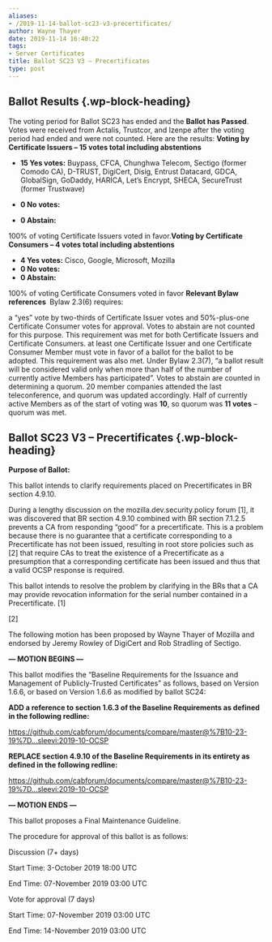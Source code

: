 ```yaml
---
aliases:
- /2019-11-14-ballot-sc23-v3-precertificates/
author: Wayne Thayer
date: 2019-11-14 16:40:22
tags:
- Server Certificates
title: Ballot SC23 V3 – Precertificates
type: post
---
```


## Ballot Results {.wp-block-heading}

The voting period for Ballot SC23 has ended and the **Ballot has Passed**. Votes were received from Actalis, Trustcor, and Izenpe after the voting period had ended and were not counted. Here are the results:
**Voting by Certificate Issuers – 15 votes total including abstentions**

- **15 Yes votes:** Buypass, CFCA, Chunghwa Telecom, Sectigo (former Comodo CA), D-TRUST, DigiCert, Disig, Entrust Datacard, GDCA, GlobalSign, GoDaddy, HARICA, Let’s Encrypt, SHECA, SecureTrust (former Trustwave)

- **0 No votes:**

- **0 Abstain:**

100% of voting Certificate Issuers voted in favor.**Voting by Certificate Consumers – 4 votes total including abstentions**

- **4 Yes votes:** Cisco, Google, Microsoft, Mozilla
- **0 No votes:**
- **0 Abstain:**

100% of voting Certificate Consumers voted in favor
**Relevant Bylaw references **
Bylaw 2.3(6) requires:

a “yes” vote by two-thirds of Certificate Issuer votes and 50%-plus-one Certificate Consumer votes for approval. Votes to abstain are not counted for this purpose. This requirement was met for both Certificate Issuers and Certificate Consumers.
at least one Certificate Issuer and one Certificate Consumer Member must vote in favor of a ballot for the ballot to be adopted. This requirement was also met.
Under Bylaw 2.3(7), “a ballot result will be considered valid only when more than half of the number of currently active Members has participated”. Votes to abstain are counted in determining a quorum.
20 member companies attended the last teleconference, and quorum was updated accordingly. Half of currently active Members as of the start of voting was **10**, so quorum was **11 votes** – quorum was met.

## Ballot SC23 V3 – Precertificates {.wp-block-heading}

**Purpose of Ballot:**

This ballot intends to clarify requirements placed on Precertificates in BR section 4.9.10.

During a lengthy discussion on the mozilla.dev.security.policy forum \[1\], it was discovered that BR section 4.9.10 combined with BR section 7.1.2.5 prevents a CA from responding “good” for a precertificate. This is a problem because there is no guarantee that a certificate corresponding to a Precertificate has not been issued, resulting in root store policies such as \[2\] that require CAs to treat the existence of a Precertificate as a presumption that a corresponding certificate has been issued and thus that a valid OCSP response is required.

This ballot intends to resolve the problem by clarifying in the BRs that a CA may provide revocation information for the serial number contained in a Precertificate.
\[1\]

\[2\]

The following motion has been proposed by Wayne Thayer of Mozilla and endorsed by Jeremy Rowley of DigiCert and Rob Stradling of Sectigo.

**— MOTION BEGINS —**

This ballot modifies the “Baseline Requirements for the Issuance and Management of Publicly-Trusted Certificates” as follows, based on Version 1.6.6, or based on Version 1.6.6 as modified by ballot SC24:

**ADD a reference to section 1.6.3 of the Baseline Requirements as defined in the following redline:**

https://github.com/cabforum/documents/compare/master@%7B10-23-19%7D…sleevi:2019-10-OCSP

**REPLACE section 4.9.10 of the Baseline Requirements in its entirety as defined in the following redline:**

https://github.com/cabforum/documents/compare/master@%7B10-23-19%7D…sleevi:2019-10-OCSP

**— MOTION ENDS —**

This ballot proposes a Final Maintenance Guideline.

The procedure for approval of this ballot is as follows:

Discussion (7+ days)

Start Time: 3-October 2019 18:00 UTC

End Time: 07-November 2019 03:00 UTC

Vote for approval (7 days)

Start Time: 07-November 2019 03:00 UTC

End Time: 14-November 2019 03:00 UTC